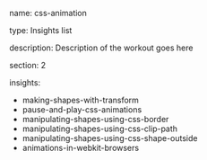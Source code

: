 name: css-animation

type: Insights list

description: Description of the workout goes here

section: 2

insights:
  - making-shapes-with-transform
  - pause-and-play-css-animations
  - manipulating-shapes-using-css-border
  - manipulating-shapes-using-css-clip-path
  - manipulating-shapes-using-css-shape-outside
  - animations-in-webkit-browsers
